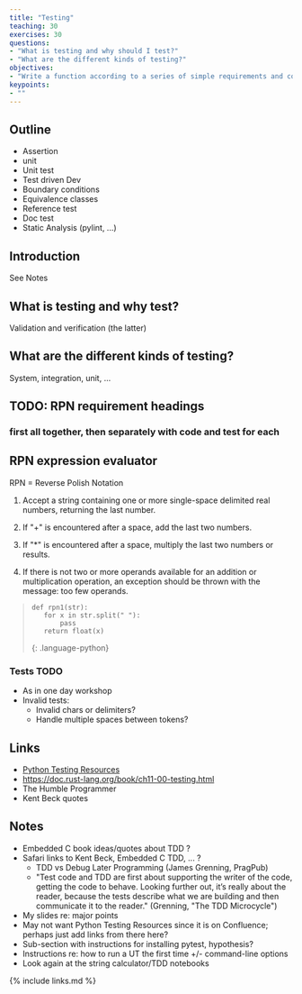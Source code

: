 ```yaml
---
title: "Testing"
teaching: 30
exercises: 30
questions:
- "What is testing and why should I test?"
- "What are the different kinds of testing?"
objectives:
- "Write a function according to a series of simple requirements and corresponding unit tests to verify expected behaviour is satisfied."
keypoints:
- ""
---
```


## Outline
- Assertion
- unit
- Unit test
- Test driven Dev
- Boundary conditions
- Equivalence classes
- Reference test
- Doc test
- Static Analysis (pylint, ...)

## Introduction
See Notes

## What is testing and why test?
Validation and verification (the latter)

## What are the different kinds of testing?
System, integration, unit, ...

## TODO: RPN requirement headings
### first all together, then separately with code and test for each

## RPN expression evaluator

RPN = Reverse Polish Notation
<!--
<img src="https://upload.wikimedia.org/wikipedia/commons/c/cd/Vintage_Hewlett-Packard_Model_HP-16C_Progammable_RPN_Calculator%2C_HP%27s_First_and_Only_Programmable_Calculator%2C_Circa_1988_%289330369298%29.jpg" alt="HP 16-C RPN calculator" style="width:300px">
-->
1. Accept a string containing one or more single-space delimited real
numbers, returning the last number.

1. If "+" is encountered after a space, add the last two numbers.

1. If "*" is encountered after a space, multiply the last two numbers
or results.

1. If there is not two or more operands available for an addition or    
multiplication operation, an exception should be thrown with the message: too few operands.

> ~~~
> def rpn1(str):
>    for x in str.split(" "):
>        pass
>    return float(x)
> ~~~
> {: .language-python}

### Tests TODO
* As in one day workshop
* Invalid tests:
  * Invalid chars or delimiters? 
  * Handle multiple spaces between tokens?

## Links
* [Python Testing Resources](https://confluence.csiro.au/display/~ben29w/Python+Testing+Resources)
* https://doc.rust-lang.org/book/ch11-00-testing.html
* The Humble Programmer
* Kent Beck quotes

## Notes
* Embedded C book ideas/quotes about TDD ?
* Safari links to Kent Beck, Embedded C TDD, ... ?
  * TDD vs Debug Later Programming (James Grenning, PragPub)
  * "Test code and TDD are first about supporting the writer of the code, getting the code to behave. Looking further out, it’s really about the reader, because the tests describe what we are building and then communicate it to the reader." (Grenning, "The TDD Microcycle")
* My slides re: major points
* May not want Python Testing Resources since it is on Confluence; perhaps just add links from there here?
* Sub-section with instructions for installing pytest, hypothesis?
* Instructions re: how to run a UT the first time +/- command-line options
* Look again at the string calculator/TDD notebooks 

{% include links.md %}

